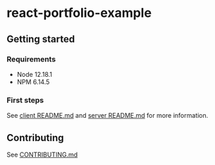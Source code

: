 # react-portfolio-example

## Getting started

### Requirements

-   Node 12.18.1
-   NPM 6.14.5

### First steps

See [client README.md](./client/README.md) and [server README.md](./server/README.md) for more information.

## Contributing

See [CONTRIBUTING.md](./CONTRIBUTING.md)
